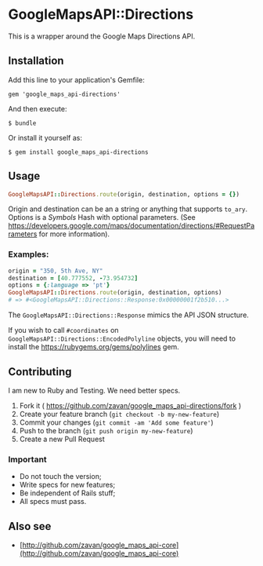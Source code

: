 # GoogleMapsAPI::Directions

This is a wrapper around the Google Maps Directions API.

## Installation

Add this line to your application's Gemfile:

    gem 'google_maps_api-directions'

And then execute:

    $ bundle

Or install it yourself as:

    $ gem install google_maps_api-directions

## Usage

```ruby
GoogleMapsAPI::Directions.route(origin, destination, options = {})
```

Origin and destination can be an a string or anything that supports ```to_ary```.
Options is a *Symbols* Hash with optional parameters. (See https://developers.google.com/maps/documentation/directions/#RequestParameters for more information).

### Examples:

```ruby
origin = "350, 5th Ave, NY"
destination = [40.777552, -73.954732]
options = {:language => 'pt'}
GoogleMapsAPI::Directions.route(origin, destination, options)
# => #<GoogleMapsAPI::Directions::Response:0x00000001f2b510...>
```

The ```GoogleMapsAPI::Directions::Response``` mimics the API JSON structure.

If you wish to call ```#coordinates``` on ```GoogleMapsAPI::Directions::EncodedPolyline``` objects,
you will need to install the https://rubygems.org/gems/polylines gem.

## Contributing

I am new to Ruby and Testing. We need better specs.

1. Fork it ( https://github.com/zavan/google_maps_api-directions/fork )
2. Create your feature branch (`git checkout -b my-new-feature`)
3. Commit your changes (`git commit -am 'Add some feature'`)
4. Push to the branch (`git push origin my-new-feature`)
5. Create a new Pull Request

### Important

* Do not touch the version;
* Write specs for new features;
* Be independent of Rails stuff;
* All specs must pass.

## Also see

* [http://github.com/zavan/google_maps_api-core](http://github.com/zavan/google_maps_api-core)
